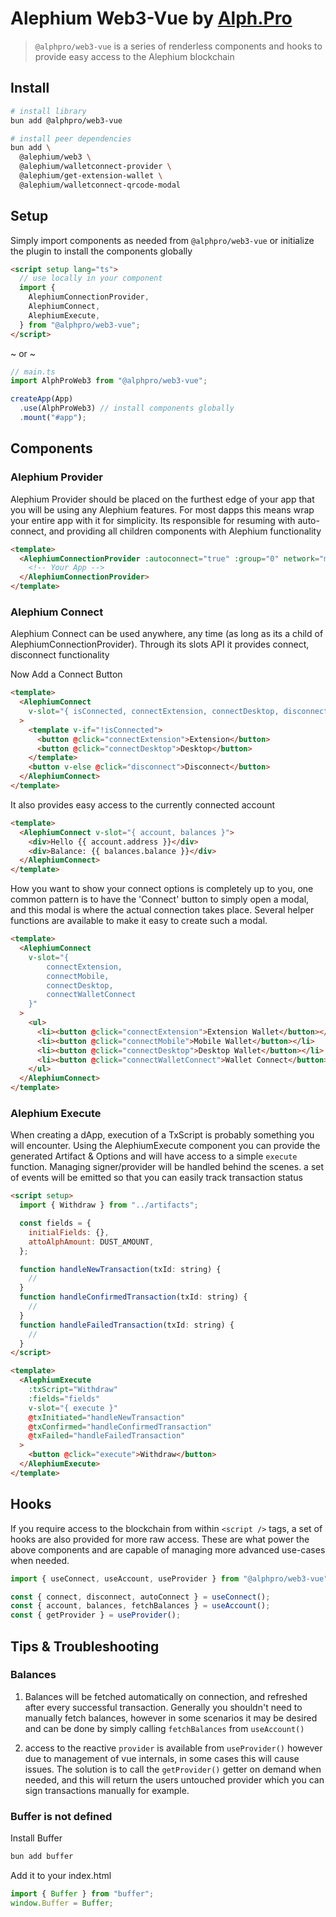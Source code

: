 # Alephium Web3-Vue by [Alph.Pro](https://alph.pro)

> `@alphpro/web3-vue` is a series of renderless components and hooks to provide easy access to the Alephium blockchain

## Install

```sh
# install library
bun add @alphpro/web3-vue

# install peer dependencies
bun add \
  @alephium/web3 \
  @alephium/walletconnect-provider \
  @alephium/get-extension-wallet \
  @alephium/walletconnect-qrcode-modal
```

## Setup

Simply import components as needed from `@alphpro/web3-vue` or initialize the plugin to install the components globally

```html
<script setup lang="ts">
  // use locally in your component
  import {
    AlephiumConnectionProvider,
    AlephiumConnect,
    AlephiumExecute,
  } from "@alphpro/web3-vue";
</script>
```

~ or ~

```ts
// main.ts
import AlphProWeb3 from "@alphpro/web3-vue";

createApp(App)
  .use(AlphProWeb3) // install components globally
  .mount("#app");
```

## Components

### Alephium Provider

Alephium Provider should be placed on the furthest edge of your app that you will be using any Alephium features. For most dapps this means wrap your entire app with it for simplicity. Its responsible for resuming with auto-connect, and providing all children components with Alephium functionality

```html
<template>
  <AlephiumConnectionProvider :autoconnect="true" :group="0" network="mainnet">
    <!-- Your App -->
  </AlephiumConnectionProvider>
</template>
```

### Alephium Connect

Alephium Connect can be used anywhere, any time (as long as its a child of AlephiumConnectionProvider). Through its slots API it provides connect, disconnect functionality

Now Add a Connect Button

```html
<template>
  <AlephiumConnect
    v-slot="{ isConnected, connectExtension, connectDesktop, disconnect }"
  >
    <template v-if="!isConnected">
      <button @click="connectExtension">Extension</button>
      <button @click="connectDesktop">Desktop</button>
    </template>
    <button v-else @click="disconnect">Disconnect</button>
  </AlephiumConnect>
</template>
```

It also provides easy access to the currently connected account

```html
<template>
  <AlephiumConnect v-slot="{ account, balances }">
    <div>Hello {{ account.address }}</div>
    <div>Balance: {{ balances.balance }}</div>
  </AlephiumConnect>
</template>
```

How you want to show your connect options is completely up to you, one common pattern is to have the 'Connect' button to simply open a modal, and this modal is where the actual connection takes place. Several helper functions are available to make it easy to create such a modal.

```html
<template>
  <AlephiumConnect
    v-slot="{ 
        connectExtension, 
        connectMobile, 
        connectDesktop, 
        connectWalletConnect 
    }"
  >
    <ul>
      <li><button @click="connectExtension">Extension Wallet</button></li>
      <li><button @click="connectMobile">Mobile Wallet</button></li>
      <li><button @click="connectDesktop">Desktop Wallet</button></li>
      <li><button @click="connectWalletConnect">Wallet Connect</button></li>
    </ul>
  </AlephiumConnect>
</template>
```

### Alephium Execute

When creating a dApp, execution of a TxScript is probably something you will encounter. Using the AlephiumExecute component you can provide the generated Artifact & Options and will have access to a simple `execute` function. Managing signer/provider will be handled behind the scenes. a set of events will be emitted so that you can easily track transaction status

```html
<script setup>
  import { Withdraw } from "../artifacts";

  const fields = {
    initialFields: {},
    attoAlphAmount: DUST_AMOUNT,
  };

  function handleNewTransaction(txId: string) {
    //
  }
  function handleConfirmedTransaction(txId: string) {
    //
  }
  function handleFailedTransaction(txId: string) {
    //
  }
</script>

<template>
  <AlephiumExecute
    :txScript="Withdraw"
    :fields="fields"
    v-slot="{ execute }"
    @txInitiated="handleNewTransaction"
    @txConfirmed="handleConfirmedTransaction"
    @txFailed="handleFailedTransaction"
  >
    <button @click="execute">Withdraw</button>
  </AlephiumExecute>
</template>
```

## Hooks

If you require access to the blockchain from within `<script />` tags, a set of hooks are also provided for more raw access. These are what power the above components and are capable of managing more advanced use-cases when needed.

```ts
import { useConnect, useAccount, useProvider } from "@alphpro/web3-vue";

const { connect, disconnect, autoConnect } = useConnect();
const { account, balances, fetchBalances } = useAccount();
const { getProvider } = useProvider();
```

## Tips & Troubleshooting

### Balances

1. Balances will be fetched automatically on connection, and refreshed after every successful transaction. Generally you shouldn't need to manually fetch balances, however in some scenarios it may be desired and can be done by simply calling `fetchBalances` from `useAccount()`

2. access to the reactive `provider` is available from `useProvider()` however due to management of vue internals, in some cases this will cause issues. The solution is to call the `getProvider()` getter on demand when needed, and this will return the users untouched provider which you can sign transactions manually for example.

### Buffer is not defined
Install Buffer
```sh
bun add buffer
```
Add it to your index.html
```ts
import { Buffer } from "buffer";
window.Buffer = Buffer;
```